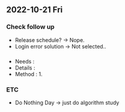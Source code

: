 ## 2022-10-21 Fri

### Check follow up
+ Release schedule? -> Nope.
+ Login error solution -> Not selected..

### 
+ Needs : 
+ Details : 
+ Method : 
  1. 

### ETC
+ Do Nothing Day -> just do algorithm study